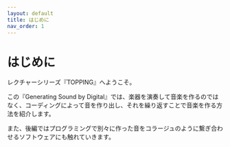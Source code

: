 ```yaml
---
layout: default
title: はじめに
nav_order: 1
---
```


# **はじめに**
レクチャーシリーズ『TOPPING』へようこそ。

この『Generating Sound by Digital』では、楽器を演奏して音楽を作るのではなく、コーディングによって音を作り出し、それを繰り返すことで音楽を作る方法を紹介します。

また、後編ではプログラミングで別々に作った音をコラージュのように繋ぎ合わせるソフトウェアにも触れていきます。
